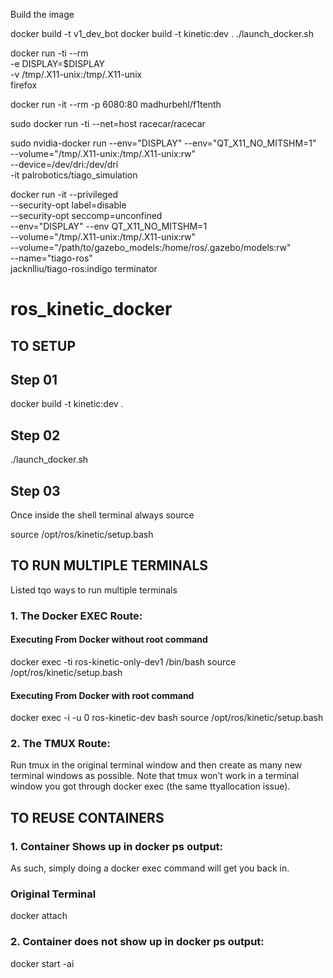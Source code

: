 
Build the image

docker build -t v1_dev_bot
docker build -t kinetic:dev .
./launch_docker.sh

docker run -ti --rm \
       -e DISPLAY=$DISPLAY \
       -v /tmp/.X11-unix:/tmp/.X11-unix \
       firefox

docker run -it --rm -p 6080:80 madhurbehl/f1tenth


sudo docker run -ti --net=host racecar/racecar


sudo nvidia-docker run --env="DISPLAY" --env="QT_X11_NO_MITSHM=1"  \
                       --volume="/tmp/.X11-unix:/tmp/.X11-unix:rw" \
                       --device=/dev/dri:/dev/dri \
                       -it  palrobotics/tiago_simulation


docker run -it  --privileged    \
 --security-opt label=disable      \
 --security-opt seccomp=unconfined   \
 --env="DISPLAY" --env QT_X11_NO_MITSHM=1  \
 --volume="/tmp/.X11-unix:/tmp/.X11-unix:rw" \
 --volume="/path/to/gazebo_models:/home/ros/.gazebo/models:rw" \
 --name="tiago-ros" \
 jacknlliu/tiago-ros:indigo terminator                




 # ros_kinetic_docker

## TO SETUP

## Step 01

docker build -t kinetic:dev .


## Step 02

./launch_docker.sh

## Step 03

Once inside the shell terminal always source 

source /opt/ros/kinetic/setup.bash

## TO RUN MULTIPLE TERMINALS

Listed tqo ways to run multiple terminals

### 1. The Docker EXEC Route:

#### Executing From Docker without root command

docker exec -ti ros-kinetic-only-dev1 /bin/bash
source /opt/ros/kinetic/setup.bash

#### Executing From Docker with root command

docker exec -i -u 0 ros-kinetic-dev bash
source /opt/ros/kinetic/setup.bash

### 2. The TMUX Route:

Run tmux in the original terminal window and then create as many new terminal windows as possible. Note that tmux won’t work in a terminal window you got through docker exec (the same ttyallocation issue).

## TO REUSE CONTAINERS

### 1. Container Shows up in docker ps output:

As such, simply doing a docker exec command will get you back in.

### Original Terminal 

docker attach <container name>

### 2. Container does not show up in docker ps output:

docker start -ai <container name>

